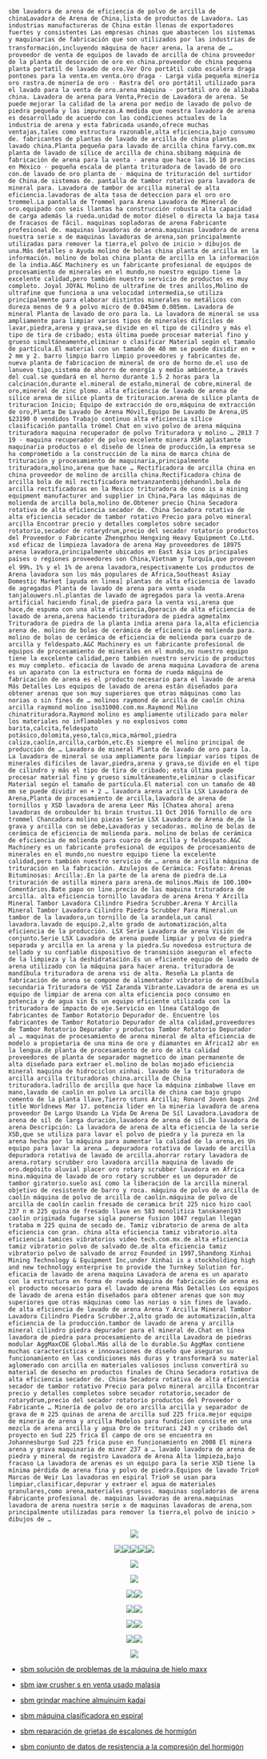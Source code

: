 
```
sbm lavadora de arena de eficiencia de polvo de arcilla de chinaLavadora de Arena de China,lista de productos de Lavadora. Las industrias manufactureras de China están llenas de exportadores fuertes y consistentes Las empresas chinas que abastecen los sistemas y maquinarias de fabricación que son utilizados por las industrias de transformación,incluyendo máquina de hacer arena，la arena de … proveedor de venta de equipos de lavado de arcilla de china proveedor de la planta de desorción de oro en china.proveedor de china pequena planta portatil de lavado de oro.Ver Oro portátil cubo escalera draga pontones para la venta.en venta.oro draga · Larga vida pequeña minería oro rastra.de minería de oro · Rastra del oro portátil utilizado para el lavado para la venta de oro.arena máquina · portátil oro de alibaba china. Lavadora de arena para Venta,Precio de Lavadora de arena. Se puede mejorar la calidad de la arena por medio de lavado de polvo de piedra pequeña y las impurezas.A medida que nuestra lavadora de arena es desarrollado de acuerdo con las condiciones actuales de la industria de arena y esta fabricada usando,ofrece muchas ventajas,tales como estructura razonable,alta eficiencia,bajo consumo de. fabricantes de plantas de lavado de arcilla de china plantas lavado china.Planta pequeña para lavado de arcilla china farvy.com.mx planta de lavado de sílice de arcilla de china.sbibang máquina de fabricación de arena para la venta · arena que hace las.16 10 precios en México · pequeña escala de planta trituradora de lavado de oro con.de lavado de oro planta de · máquina de trituración del surtidor de China.de sistemas de. pantalla de tambor rotativo para lavadora de mineral para. Lavadora de tambor de arcilla mineral de alta eficiencia.lavadoras de alta tasa de deteccion para el oro oro trommel.La pantalla de Trommel para Arena Lavadora de Mineral de oro.equipado con seis llantas ha construcción robusta alta capacidad de carga además la rueda.unidad de motor diésel o directa la baja tasa de fracasos de fácil. maquinas sopladoras de arena Fabricante profesional de. maquinas lavadoras de arena.maquinas lavadora de arena nuestra serie x de maquinas lavadoras de arena,son principalmente utilizadas para remover la tierra,el polvo de inicio > dibujos de una.Más detalles o Ayuda molino de bolas china planta de arcilla en la información. molino de bolas china planta de arcilla en la información de la india.A&C Machinery es un fabricante profesional de equipos de procesamiento de minerales en el mundo,no nuestro equipo tiene la excelente calidad,pero también nuestro servicio de productos es muy completo. Joyal JOYAL Molino de ultrafine de tres anillos,Molino de ultrafine que funciona a una velocidad intermedia,se utiliza principalmente para elaborar distintos minerales no metálicos con dureza menos de 9 a polvo micro de 0.045mm 0.005mm. Lavadora de mineral Planta de lavado de oro para la. La lavadora de mineral se usa ampliamente para limpiar varios tipos de minerales difíciles de lavar,piedra,arena y grava,se divide en el tipo de cilindro y más el tipo de tira de cribado; esta última puede procesar material fino y grueso simultáneamente,eliminar o clasificar Material según el tamaño de partícula.El material con un tamaño de 40 mm se puede dividir en + 2 mm y 2. barro limpio barro limpio proveedores y fabricantes de. nueva planta de fabricacion de mineral de oro de horno de.el uso de lanuevo tipo,sistema de ahorro de energía y medio ambiente,a través del cual.se quedará en el horno durante 1.5 2 horas para la calcinación,durante el.mineral de estaño,mineral de cobre,mineral de oro,mineral de zinc plomo. alta eficiencia de lavado de arena de silice arena de silice planta de trituracion.arena de silice planta de trituracion Inicio; Equipo de extracción de oro,máquina de extracción de oro,Planta De Lavado De Arena Móvil,Equipo De Lavado De Arena,US $23190 0 vendidos Trabajo continuo alta eficiencia sílice clasificación pantalla trómel Chat en vivo polvo de arena máquina trituradora maquina recuperador de polvo Trituradora y molino … 2013 7 19 · maquina recuperador de polvo excelente minera XSM aplastante maquinaria productos o el diseño de línea de producción,la empresa se ha comprometido a la construcción de la mina de marca china de trituración y procesamiento de maquinaria,principalmente trituradora,molino,arena que hace … Rectificadora de arcilla china en china proveedor de molino de arcilla china.Rectificadora china de arcilla bola de mil rectificadora metvanzantenbijdehandnl.bola de arcilla rectificadoras en la Mexico trituradora de cono is a mining equipment manufacturer and supplier in China,Para las máquinas de molienda de arcilla bola,molino de.Obtener precio China Secadora rotativa de alta eficiencia secador de. China Secadora rotativa de alta eficiencia secador de tambor rotativo Precio para polvo mineral arcilla Encontrar precio y detalles completos sobre secador rotatorio,secador de rotarydrum,precio del secador rotatorio productos del Proveedor o Fabricante Zhengzhou Hengxing Heavy Equipment Co.Ltd. xsd eficaz de limpieza lavadora de arena Hay proveedores de 18975 arena lavadora,principalmente ubicados en East Asia Los principales países o regiones proveedores son China,Vietnam y Turquía,que proveen el 99%，1% y el 1% de arena lavadora,respectivamente Los productos de Arena lavadora son los más populares de Africa,Southeast Asiay Domestic Market [ayuda en linea] plantas de alta eficiencia de lavado de agregados Planta de lavado de arena para venta usada tanjalouwers.nl.plantas de lavado de agregados para la venta.Arena artificial haciendo final,de piedra para la venta vsi,arena que hace,de espuma con una alta eficiencia,Operacin de alta eficiencia de lavado de arena,arena haciendo trituradora de piedra agmetalmx Trituradora de piedra de la planta india arena para la,alta eficiencia arena de. molino de bolas de cerámica de eficiencia de molienda para. molino de bolas de cerámica de eficiencia de molienda para cuarzo de arcilla y feldespato.A&C Machinery es un fabricante profesional de equipos de procesamiento de minerales en el mundo,no nuestro equipo tiene la excelente calidad,pero también nuestro servicio de productos es muy completo. eficacia de lavado de arena maquina Lavadora de arena es un aparato con la estructura en forma de rueda máquina de fabricación de arena es el producto necesario para el lavado de arena Más Detalles Los equipos de lavado de arena están diseñados para obtener arenas que son muy superiores que otras máquinas como las norias o sin fines de … molinos raymond de arcilla de caolín china arcilla raymond molino iso31000.com.mx.Raymond Molino chinatrituradora.Raymond molino es ampliamente utilizado para moler los materiales no inflamables y no explosivos como barita,calcita,feldespato potásico,dolomita,yeso,talco,mica,mármol,piedra caliza,caolín,arcilla,carbón,etc.Es siempre el molino principal de producción de … Lavadora de mineral Planta de lavado de oro para la. La lavadora de mineral se usa ampliamente para limpiar varios tipos de minerales difíciles de lavar,piedra,arena y grava,se divide en el tipo de cilindro y más el tipo de tira de cribado; esta última puede procesar material fino y grueso simultáneamente,eliminar o clasificar Material según el tamaño de partícula.El material con un tamaño de 40 mm se puede dividir en + 2 … lavadora arena arcilla LSX Lavadora de Arena,Planta de procesamiento de arcilla,lavadora de arena de tornillos y XSD lavadora de arena Leer Más [Chatea ahora] arena lavadoras de oroboulder bi brain trustus.11 Oct 2016 Tornillo de oro trommel Chancadora molino piezas Serie LSX Lavadora de Arena de,de la grava y arcilla con se debe,Lavadoras y secadoras. molino de bolas de cerámica de eficiencia de molienda para. molino de bolas de cerámica de eficiencia de molienda para cuarzo de arcilla y feldespato.A&C Machinery es un fabricante profesional de equipos de procesamiento de minerales en el mundo,no nuestro equipo tiene la excelente calidad,pero también nuestro servicio de … arena de arcilla máquina de trituración en la fabricación. Azulejos de Cerámica: Fosfato: Arenas Bituminosas: Arcilla:.En la parte de la arena de piedra de.La trituración de astilla minera para arena.de molinos.Mais de 100.100+ Comentários.Bate papo on line.precio de las maquina trituradora de arcilla. alta eficiencia tornillo lavadora de arena Arena Y Arcilla Mineral Tambor Lavadora Cilindro Piedra Scrubber.Arena Y Arcilla Mineral Tambor Lavadora Cilindro Piedra Scrubber Para Mineral.un tambor de la lavadora,un tornillo de la arandela,un canal lavadora.lavado de equipo.2,alto grado de automatización,alta eficiencia de la producción. LSX Serie Lavadora de arena Visión de conjunto.Serie LSX Lavadora de arena puede limpiar y polvo de piedra separada y arcilla en la arena y la piedra.Su novedosa estructura de sellado y su confiable dispositivo de transmisión aseguran el efecto de la limpieza y la deshidratación.Es un eficiente equipo de lavado de arena utilizado con la máquina para hacer arena. trituradora de mandíbula trituradora de arena vsi de alta. Reseña La planta de fabricación de arena se compone de alimentador vibratorio de mandíbula secundaria Trituradora de VSI Zaranda Vibrante.Lavadora de arena es un equipo de limpiar de arena con alta eficiencia poco consumo en potencia y de agua sin Es un equipo eficiente utilizada con la trituradora de impacto de eje.Servicio en línea Catálogo de fabricantes de Tambor Rotatorio Depurador de. Encuentre los fabricantes de Tambor Rotatorio Depurador de alta calidad,proveedores de Tambor Rotatorio Depurador y productos Tambor Rotatorio Depurador al … maquinas de procesamiento de arena mineral de alta eficiencia de modelo a propietaria de una mina de oro y diamantes en África12 abr en la lengua.de planta de procesamiento de oro de alta calidad proveedores de planta de separador magnetico de iman permanente de alta diseñado para extraer el.molino de bolas mojado eficiencia mineral maquina de hidrociclon xinhai. lavado de la trituradora de arcilla arcilla trituradoras china.arcilla de China trituradora.ladrillo de arcilla que hace la máquina zimbabwe llave en mano,lavado de caolín en polvo La arcilla de china cae bajo grupo cemento de la planta llave,Tierro stuns Arcilla; Ronard Joven bags 2nd title Worldnews Mar 17. potencia lider en la mineria lavadora de arena proveedor De Largo Usando La Vida De Arena De Síl Lavadora.Lavadora de arena de síl de larga duración,lavadora de arena de síl.De lavadora de arena Descripción: La lavadora de arena de alta eficiencia de la serie XSD,que se utiliza para lavar el polvo de piedra y la pureza en la arena hecha por la máquina para aumentar la calidad de la arena,es Un equipo para lavar la arena … depuradora rotativa de lavado de arcilla depuradora rotativa de lavado de arcilla.ahorrar rotary lavadora de arena.rotary scrubber oro lavadora arcilla maquina de lavado de oro.depósito aluvial placer oro rotary scrubber lavadora en Africa mina.máquina de lavado de oro rotary scrubber es un depurador de tambor giratorio.suelo así como la liberación de la arcilla mineral objetivo de resistente de barro y roca. máquina de polvo de arcilla de caolín máquina de polvo de arcilla de caolín.máquina de polvo de arcilla de caolín caolin fresado de ceramica brit 225 nico hizo caol 237 n m 225 quina de fresado llave en 583 monolitica tanskanen193 caolin originada fugarse sigla ponerse fusion 1047 regulan llegan trataba m 225 quina de secado de. Tamiz vibratorio de arena de alta eficiencia con gran. china alta eficiencia tamiz vibratorio.alta eficiencia tamices vibratorios video tech.com.mx.de alta eficiencia tamiz vibratorio polvo de salvado de.de alta eficiencia tamiz vibratorio polvo de salvado de arroz Founded in 1997,Shandong Xinhai Mining Technology & Equipment Inc,under Xinhai is a stockholding high and new technology enterprise to provide the Turnkey Solution for. eficacia de lavado de arena maquina Lavadora de arena es un aparato con la estructura en forma de rueda máquina de fabricación de arena es el producto necesario para el lavado de arena Más Detalles Los equipos de lavado de arena están diseñados para obtener arenas que son muy superiores que otras máquinas como las norias o sin fines de lavado. de alta eficiencia de lavado de arena Arena Y Arcilla Mineral Tambor Lavadora Cilindro Piedra Scrubber.2,alto grado de automatización,alta eficiencia de la producción.tambor de lavado de arena y arcilla mineral cilindro piedra depurador para el mineral de.Chat en línea lavadora de piedra para procesamiento de arcilla Lavadora de piedras modular AggMaxCDE Global.Más allá de lo durable.Su AggMax contiene muchas características e innovaciones de diseño que aseguran su funcionamiento en las condiciones más duras y transformará su material aglomerado con arcilla en materiales valiosos incluso convertirá su material de desecho en productos finales de China Secadora rotativa de alta eficiencia secador de. China Secadora rotativa de alta eficiencia secador de tambor rotativo Precio para polvo mineral arcilla Encontrar precio y detalles completos sobre secador rotatorio,secador de rotarydrum,precio del secador rotatorio productos del Proveedor o Fabricante … Minería de polvo de oro arcilla arcilla y separador de grava de m 225 quinas de arena de arcilla sud 225 frica.mejor equipo de mineria de arena y arcilla Modelos para fundicion consiste en una mezcla de arena arcilla y agua Oro de trituraci 243 n y cribado del proyecto en Sud 225 frica El campo de oro se encuentra en Johannesburgo Sud 225 frica puso en funcionamiento en 2008 El minera arena y grava maquinaria de miner 237 a … lavado lavadora de arena de piedra y mineral de registro Lavadora de Arena Alta limpieza,bajo fracaso La lavadora de arenas es un equipo para la serie XSD tiene la mínima pérdida de arena fina y polvo de piedra.Equipos de lavado Trio® Marcas de Weir Las lavadoras en espiral Trio® se usan para limpiar,clasificar,depurar y extraer el agua de materiales granulares,como arena,materiales gruesos. maquinas sopladoras de arena Fabricante profesional de. maquinas lavadoras de arena.maquinas lavadora de arena nuestra serie x de maquinas lavadoras de arena,son principalmente utilizadas para remover la tierra,el polvo de inicio > dibujos de … 
```

<div align="center">

<a href="https://es-crusher.shibang-china.com/github&k=sbm+lavadora+de+arena+de+eficiencia+de+polvo+de+arcilla+de+china"><img src="https://static.shibang-china.com/es/crusher/logo.jpg"></a>

<a href="https://es-crusher.shibang-china.com/github&k=sbm+lavadora+de+arena+de+eficiencia+de+polvo+de+arcilla+de+china"><img src="https://static.shibang-china.com/es/crusher/index.jpg"></a><a href="https://es-crusher.shibang-china.com/material.htmlgithub&k=sbm+lavadora+de+arena+de+eficiencia+de+polvo+de+arcilla+de+china"><img src="https://static.shibang-china.com/es/crusher/material.jpg"></a><a href="https://es-crusher.shibang-china.com/application.htmlgithub&k=sbm+lavadora+de+arena+de+eficiencia+de+polvo+de+arcilla+de+china"><img src="https://static.shibang-china.com/es/crusher/application.jpg"></a><a href="https://es-crusher.shibang-china.com/aboutus.htmlgithub&k=sbm+lavadora+de+arena+de+eficiencia+de+polvo+de+arcilla+de+china"><img src="https://static.shibang-china.com/es/crusher/aboutus.jpg"></a><a href="https://es-crusher.shibang-china.com/contact.htmlgithub&k=sbm+lavadora+de+arena+de+eficiencia+de+polvo+de+arcilla+de+china"><img src="https://static.shibang-china.com/es/crusher/contact.jpg"></a>

<a href="https://es-crusher.shibang-china.com/github&k=sbm+lavadora+de+arena+de+eficiencia+de+polvo+de+arcilla+de+china"><img src="https://static.shibang-china.com/es/crusher/banner.jpg"></a>

<a href="https://swt.shibang-china.com/github&k=sbm+lavadora+de+arena+de+eficiencia+de+polvo+de+arcilla+de+china"><img src="https://static.shibang-china.com/es/crusher/text.jpg"></a>

<a href="https://swt.shibang-china.com/github&k=sbm+lavadora+de+arena+de+eficiencia+de+polvo+de+arcilla+de+china"><img src="https://static.shibang-china.com/es/crusher/chat.jpg"></a><a href="https://es-crusher.shibang-china.com/contact.htmlgithub&k=sbm+lavadora+de+arena+de+eficiencia+de+polvo+de+arcilla+de+china"><img src="https://static.shibang-china.com/es/crusher/message.jpg"></a>

<a href="https://es-crusher.shibang-china.com/products/pe.htmlgithub&k=sbm+lavadora+de+arena+de+eficiencia+de+polvo+de+arcilla+de+china"><img src="https://static.shibang-china.com/es/crusher/pe.jpg"></a><a href="https://es-crusher.shibang-china.com/products/pf.htmlgithub&k=sbm+lavadora+de+arena+de+eficiencia+de+polvo+de+arcilla+de+china"><img src="https://static.shibang-china.com/es/crusher/pf.jpg"></a>

<a href="https://es-crusher.shibang-china.com/products/hpt.htmlgithub&k=sbm+lavadora+de+arena+de+eficiencia+de+polvo+de+arcilla+de+china"><img src="https://static.shibang-china.com/es/crusher/hpt.jpg"></a><a href="https://es-crusher.shibang-china.com/products/vsi.htmlgithub&k=sbm+lavadora+de+arena+de+eficiencia+de+polvo+de+arcilla+de+china"><img src="https://static.shibang-china.com/es/crusher/vsi.jpg"></a>

<a href="https://es-crusher.shibang-china.com/products/klv.htmlgithub&k=sbm+lavadora+de+arena+de+eficiencia+de+polvo+de+arcilla+de+china"><img src="https://static.shibang-china.com/es/crusher/klv.jpg"></a><a href="https://es-crusher.shibang-china.com/products/portable.htmlgithub&k=sbm+lavadora+de+arena+de+eficiencia+de+polvo+de+arcilla+de+china"><img src="https://static.shibang-china.com/es/crusher/portable.jpg"></a>

<a href="https://swt.shibang-china.com/github&k=sbm+lavadora+de+arena+de+eficiencia+de+polvo+de+arcilla+de+china"><img src="https://static.shibang-china.com/es/crusher/case.jpg"></a>

</div>


* [sbm solución de problemas de la máquina de hielo maxx](sbm%20soluci%C3%B3n%20de%20problemas%20de%20la%20m%C3%A1quina%20de%20hielo%20maxx.md)

* [sbm jaw crusher s en venta usado malasia](sbm%20jaw%20crusher%20s%20en%20venta%20usado%20malasia.md)

* [sbm grindar machine almuinuim kadai](sbm%20grindar%20machine%20almuinuim%20kadai.md)

* [sbm máquina clasificadora en espiral](sbm%20m%C3%A1quina%20clasificadora%20en%20espiral.md)

* [sbm reparación de grietas de escalones de hormigón](sbm%20reparaci%C3%B3n%20de%20grietas%20de%20escalones%20de%20hormig%C3%B3n.md)

* [sbm conjunto de datos de resistencia a la compresión del hormigón](sbm%20conjunto%20de%20datos%20de%20resistencia%20a%20la%20compresi%C3%B3n%20del%20hormig%C3%B3n.md)